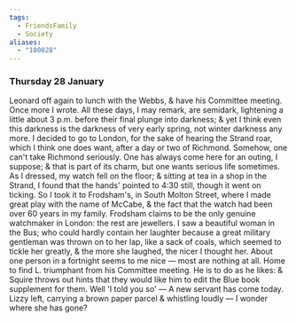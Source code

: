 ```yaml
---
tags:
  - FriendsFamily
  - Society
aliases:
  - "100028"
---
```

### Thursday 28 January

Leonard off again to lunch with the Webbs, & have his Committee meeting. Once more I wrote. All these days, I may remark, are semidark, lightening a little about 3 p.m. before their final plunge into darkness; & yet I think even this darkness is the darkness of very early spring, not winter darkness any more. I decided to go to London, for the sake of hearing the Strand roar, which I think one does want, after a day or two of Richmond. Somehow, one can't take Richmond seriously. One has always come here for an outing, I suppose; & that is part of its charm, but one wants serious life sometimes. As I dressed, my watch fell on the floor; & sitting at tea in a shop in the Strand, I found that the hands' pointed to 4:30 still, though it went on ticking. So I took it to Frodsham's, in South Molton Street, where I made great play with the name of McCabe, & the fact that the watch had been over 60 years in my family. Frodsham claims to be the only genuine watchmaker in London: the rest are jewellers. I saw a beautiful woman in the Bus; who could hardly contain her laughter because a great military gentleman was thrown on to her lap, like a sack of coals, which seemed to tickle her greatly, & the more she laughed, the nicer I thought her. About one person in a fortnight seems to me nice — most are nothing at all. Home to find L. triumphant from his Committee meeting. He is to do as he likes: & Squire throws out hints that they would like him to edit the Blue book supplement for them. Well 'I told you so' — A new servant has come today. Lizzy left, carrying a brown paper parcel & whistling loudly — I wonder where she has gone?